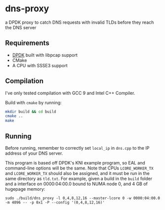 # dns-proxy
a DPDK proxy to catch DNS requests with invalid TLDs before they reach the DNS server

## Requirements
* [DPDK](https://dpdk.org) built with libpcap support
* CMake
* A CPU with SSSE3 support

## Compilation
I've only tested compilation with GCC 9 and Intel C++ Compiler.

Build with `cmake` by running:

```bash
mkdir build && cd build
cmake ..
make
```

## Running
Before running, remember to correctly set `local_ip` in `dns.cpp` to the IP address of your DNS server.

This program is based off DPDK's KNI example program, so EAL and command-line options will be the same. Note that CPUs `LCORE_WORKER_TX` and `LCORE_WORKER_TX` should also be assigned, and it must be run in the same directory as `tld.txt`. For example, given a build in the `build` folder and a interface on 0000:04:00.0 bound to NUMA node 0, and 4 GB of hugepage memory:

```
sudo ./build/dns_proxy -l 0,4,8,12,16 --master-lcore 0 -w 0000:04:00.0 -m 4096 -- -p 0x1 -P --config '(0,4,8,12,16)'
```

